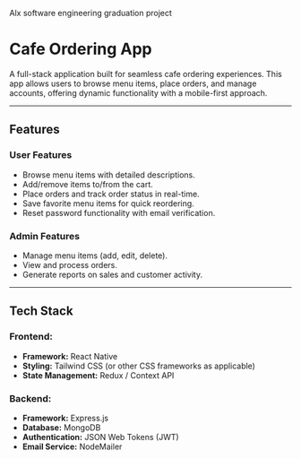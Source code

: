 Alx software engineering graduation project

# Cafe Ordering App

A full-stack application built for seamless cafe ordering experiences. This app allows users to browse menu items, place orders, and manage accounts, offering dynamic functionality with a mobile-first approach.

---

## Features

### User Features
- Browse menu items with detailed descriptions.
- Add/remove items to/from the cart.
- Place orders and track order status in real-time.
- Save favorite menu items for quick reordering.
- Reset password functionality with email verification.

### Admin Features
- Manage menu items (add, edit, delete).
- View and process orders.
- Generate reports on sales and customer activity.

---

## Tech Stack

### Frontend:
- **Framework:** React Native
- **Styling:** Tailwind CSS (or other CSS frameworks as applicable)
- **State Management:** Redux / Context API

### Backend:
- **Framework:** Express.js
- **Database:** MongoDB
- **Authentication:** JSON Web Tokens (JWT)
- **Email Service:** NodeMailer

